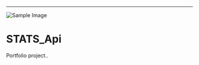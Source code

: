---                                                                             
![Sample Image](https://i.imgur.com/a/lisACBx)



# STATS_Api
Portfolio project..
